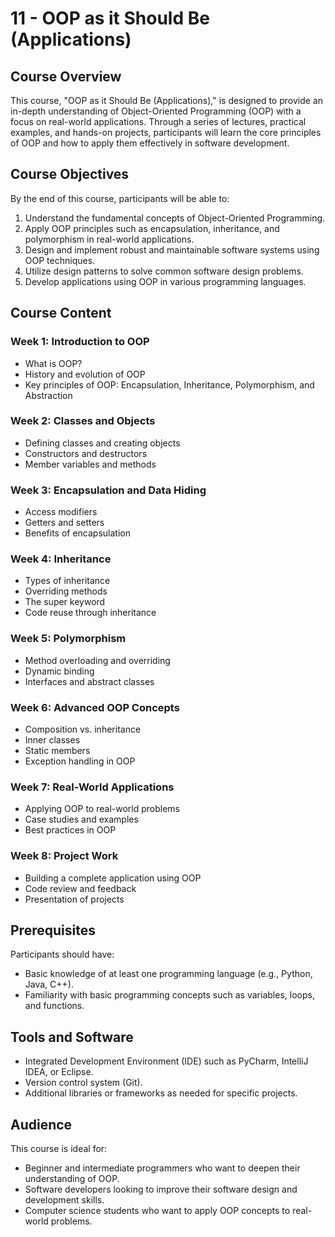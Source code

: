 # 11 - OOP as it Should Be (Applications)

## Course Overview

This course, "OOP as it Should Be (Applications)," is designed to provide an in-depth understanding of Object-Oriented Programming (OOP) with a focus on real-world applications. Through a series of lectures, practical examples, and hands-on projects, participants will learn the core principles of OOP and how to apply them effectively in software development.

## Course Objectives

By the end of this course, participants will be able to:

1. Understand the fundamental concepts of Object-Oriented Programming.
2. Apply OOP principles such as encapsulation, inheritance, and polymorphism in real-world applications.
3. Design and implement robust and maintainable software systems using OOP techniques.
4. Utilize design patterns to solve common software design problems.
5. Develop applications using OOP in various programming languages.

## Course Content

### Week 1: Introduction to OOP
- What is OOP?
- History and evolution of OOP
- Key principles of OOP: Encapsulation, Inheritance, Polymorphism, and Abstraction

### Week 2: Classes and Objects
- Defining classes and creating objects
- Constructors and destructors
- Member variables and methods

### Week 3: Encapsulation and Data Hiding
- Access modifiers
- Getters and setters
- Benefits of encapsulation

### Week 4: Inheritance
- Types of inheritance
- Overriding methods
- The super keyword
- Code reuse through inheritance

### Week 5: Polymorphism
- Method overloading and overriding
- Dynamic binding
- Interfaces and abstract classes

### Week 6: Advanced OOP Concepts
- Composition vs. inheritance
- Inner classes
- Static members
- Exception handling in OOP

### Week 7: Real-World Applications
- Applying OOP to real-world problems
- Case studies and examples
- Best practices in OOP

### Week 8: Project Work
- Building a complete application using OOP
- Code review and feedback
- Presentation of projects

## Prerequisites

Participants should have:
- Basic knowledge of at least one programming language (e.g., Python, Java, C++).
- Familiarity with basic programming concepts such as variables, loops, and functions.

## Tools and Software

- Integrated Development Environment (IDE) such as PyCharm, IntelliJ IDEA, or Eclipse.
- Version control system (Git).
- Additional libraries or frameworks as needed for specific projects.

## Audience

This course is ideal for:
- Beginner and intermediate programmers who want to deepen their understanding of OOP.
- Software developers looking to improve their software design and development skills.
- Computer science students who want to apply OOP concepts to real-world problems.
